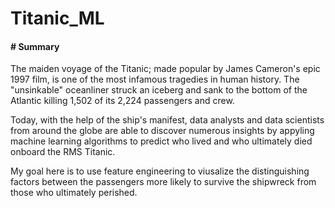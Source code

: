 # Titanic_ML

#### # Summary

The maiden voyage of the Titanic; made popular by James Cameron's epic 1997 film, is one of the most infamous tragedies in human history. The "unsinkable" oceanliner struck an iceberg and sank to the bottom of the Atlantic killing 1,502 of its 2,224 passengers and crew.  

Today, with the help of the ship's manifest, data analysts and data scientists from around the globe are able to discover numerous insights by appyling machine learning algorithms to predict who lived and who ultimately died onboard the RMS Titanic. 

My goal here is to use feature engineering to viusalize the distinguishing factors between the passengers more likely to survive the shipwreck from those who ultimately perished.


